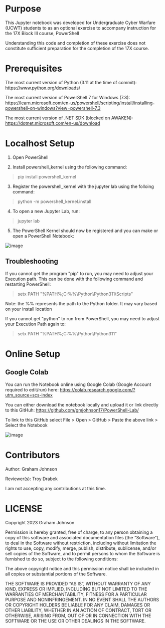 # Purpose
This Jupyter notebook was developed for Undergraduate Cyber Warfare (UCWT) students to as an optional exercise to accompany instruction for the 17X Block III course, PowerShell

Understanding this code and completion of these exercise does not constitute sufficient preparation for the completion of the 17X course.

# Prerequisites

The most current version of Python (3.11 at the time of commit): https://www.python.org/downloads/

The most current version of PowerShell 7 for Windows (7.3): https://learn.microsoft.com/en-us/powershell/scripting/install/installing-powershell-on-windows?view=powershell-7.3

The most current version of .NET SDK (blocked on AWAKEN): https://dotnet.microsoft.com/en-us/download

# Localhost Setup

1. Open PowerShell
   
2. Install powershell_kernel using the following command:
> pip install powershell_kernel

3. Register the powershell_kernel with the jupyter lab using the folloing command:
> python -m powershell_kernel.install

4. To open a new Jupyter Lab, run:
> jupyter lab

5. The PowerShell Kernel should now be registered and you can make or open a PowerShell Notebook:

![image](https://github.com/gmjohnson17/PowerShell-Lab/assets/146036376/fdbc7cc9-2b06-4663-b160-58129fdd0c3f)

## Troubleshooting

If you cannot get the program "pip" to run, you may need to adjust your Execution path. This can be done with the following command and restarting PowerShell:
> setx PATH "%PATH%;C:\%%\Python\Python311\Scripts\"

Note: the %% represents the path to the Python folder. It may vary based on your install location

If you cannot get "python" to run from PowerShell, you may need to adjust your Execution Path again to:
> setx PATH "%PATH%;C:\%%\Python\Python311\"

# Online Setup

## Google Colab

You can run the Notebook online using Google Colab (Google Account required to edit/run) here: https://colab.research.google.com/?utm_source=scs-index

You can either download the notebook locally and upload it or link directly to this GitHuh: https://github.com/gmjohnson17/PowerShell-Lab/

To link to this GitHub select File > Open > GitHub > Paste the above link > Select the Notebook

![image](https://github.com/gmjohnson17/PowerShell-Lab/assets/146036376/a46357e8-2251-47b7-b485-6bdf47134f43)

# Contributors
Author: Graham Johnson

Reviewer(s): Troy Drabek

I am not accepting any contributions at this time.

# LICENSE

Copyright 2023 Graham Johnson

Permission is hereby granted, free of charge, to any person obtaining a copy of this software and associated documentation files (the “Software”), to deal in the Software without restriction, including without limitation the rights to use, copy, modify, merge, publish, distribute, sublicense, and/or sell copies of the Software, and to permit persons to whom the Software is furnished to do so, subject to the following conditions:

The above copyright notice and this permission notice shall be included in all copies or substantial portions of the Software.

THE SOFTWARE IS PROVIDED “AS IS”, WITHOUT WARRANTY OF ANY KIND, EXPRESS OR IMPLIED, INCLUDING BUT NOT LIMITED TO THE WARRANTIES OF MERCHANTABILITY, FITNESS FOR A PARTICULAR PURPOSE AND NONINFRINGEMENT. IN NO EVENT SHALL THE AUTHORS OR COPYRIGHT HOLDERS BE LIABLE FOR ANY CLAIM, DAMAGES OR OTHER LIABILITY, WHETHER IN AN ACTION OF CONTRACT, TORT OR OTHERWISE, ARISING FROM, OUT OF OR IN CONNECTION WITH THE SOFTWARE OR THE USE OR OTHER DEALINGS IN THE SOFTWARE.
